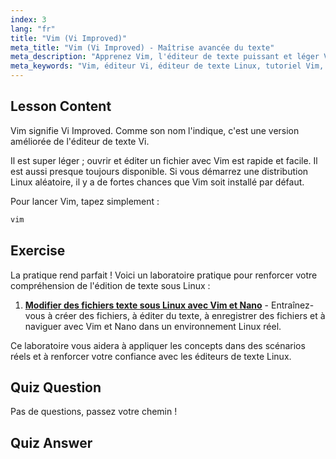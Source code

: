 ```yaml
---
index: 3
lang: "fr"
title: "Vim (Vi Improved)"
meta_title: "Vim (Vi Improved) - Maîtrise avancée du texte"
meta_description: "Apprenez Vim, l'éditeur de texte puissant et léger Vi improved pour Linux. Comprenez son utilisation de base et pourquoi Vim est essentiel pour les utilisateurs de Linux."
meta_keywords: "Vim, éditeur Vi, éditeur de texte Linux, tutoriel Vim, commandes Linux, Linux pour débutants, guide Vim"
---
```


## Lesson Content

Vim signifie Vi Improved. Comme son nom l'indique, c'est une version améliorée de l'éditeur de texte Vi.

Il est super léger ; ouvrir et éditer un fichier avec Vim est rapide et facile. Il est aussi presque toujours disponible. Si vous démarrez une distribution Linux aléatoire, il y a de fortes chances que Vim soit installé par défaut.

Pour lancer Vim, tapez simplement :

```bash
vim
```

## Exercise

La pratique rend parfait ! Voici un laboratoire pratique pour renforcer votre compréhension de l'édition de texte sous Linux :

1. **[Modifier des fichiers texte sous Linux avec Vim et Nano](https://labex.io/fr/labs/comptia-edit-text-files-in-linux-with-vim-and-nano-591076)** - Entraînez-vous à créer des fichiers, à éditer du texte, à enregistrer des fichiers et à naviguer avec Vim et Nano dans un environnement Linux réel.

Ce laboratoire vous aidera à appliquer les concepts dans des scénarios réels et à renforcer votre confiance avec les éditeurs de texte Linux.

## Quiz Question

Pas de questions, passez votre chemin !

## Quiz Answer
